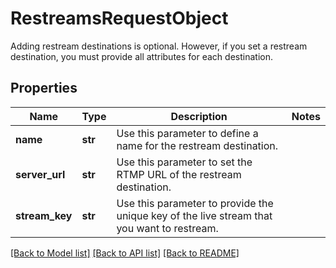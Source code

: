 # RestreamsRequestObject

Adding restream destinations is optional. However, if you set a restream destination, you must provide all attributes for each destination.
## Properties
Name | Type | Description | Notes
------------ | ------------- | ------------- | -------------
**name** | **str** | Use this parameter to define a name for the restream destination. | 
**server_url** | **str** | Use this parameter to set the RTMP URL of the restream destination. | 
**stream_key** | **str** | Use this parameter to provide the unique key of the live stream that you want to restream. | 

[[Back to Model list]](../README.md#documentation-for-models) [[Back to API list]](../README.md#documentation-for-api-endpoints) [[Back to README]](../README.md)


